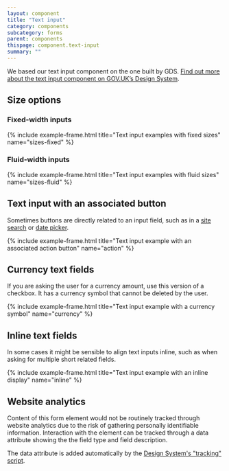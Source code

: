 ```yaml
---
layout: component
title: "Text input"
category: components
subcategory: forms
parent: components
thispage: component.text-input
summary: ""
---
```


We based our text input component on the one built by GDS. [Find out more about the text input component on GOV.UK’s Design System](https://design-system.service.gov.uk/components/text-input/).




## Size options

### Fixed-width inputs
{% include example-frame.html title="Text input examples with fixed sizes" name="sizes-fixed" %}

### Fluid-width inputs
{% include example-frame.html title="Text input examples with fluid sizes" name="sizes-fluid" %}




## Text input with an associated button

Sometimes buttons are directly related to an input field, such as in a [site search](/components/site-search) or [date picker](/components/date-picker).

{% include example-frame.html title="Text input example with an associated action button" name="action" %}




## Currency text fields

If you are asking the user for a currency amount, use this version of a checkbox. It has a currency symbol that cannot be deleted by the user.

{% include example-frame.html title="Text input example with a currency symbol" name="currency" %}




## Inline text fields

In some cases it might be sensible to align text inputs inline, such as when asking for multiple short related fields.

{% include example-frame.html title="Text input example with an inline display" name="inline" %}




## Website analytics

Content of this form element would not be routinely tracked through website analytics due to the risk of gathering personally identifiable information. Interaction with the element can be tracked through a data attribute showing the the field type and field description.

The data attribute is added automatically by the [Design System's "tracking" script](/get-started/tracking/#text-input).
